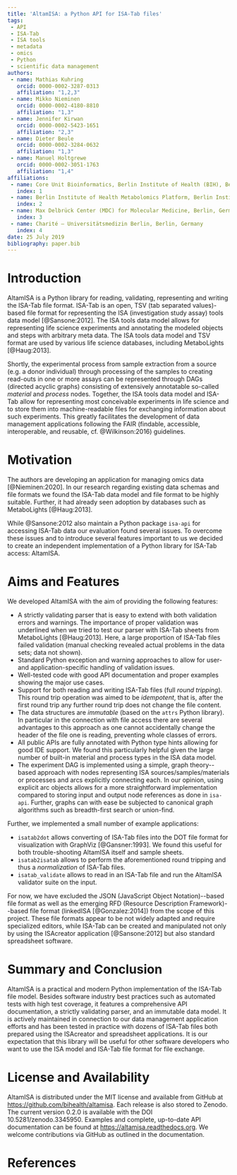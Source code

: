 ```yaml
---
title: 'AltamISA: a Python API for ISA-Tab files'
tags:
 - API
 - ISA-Tab
 - ISA tools
 - metadata
 - omics
 - Python
 - scientific data management
authors:
 - name: Mathias Kuhring
   orcid: 0000-0002-3287-0313
   affiliation: "1,2,3"
 - name: Mikko Nieminen
   orcid: 0000-0002-4180-8810
   affiliation: "1,3"
 - name: Jennifer Kirwan
   orcid: 0000-0002-5423-1651
   affiliation: "2,3"
 - name: Dieter Beule
   orcid: 0000-0002-3284-0632
   affiliation: "1,3"
 - name: Manuel Holtgrewe
   orcid: 0000-0002-3051-1763
   affiliation: "1,4"
affiliations:
 - name: Core Unit Bioinformatics, Berlin Institute of Health (BIH), Berlin, Germany
   index: 1
 - name: Berlin Institute of Health Metabolomics Platform, Berlin Institute of Health (BIH), Berlin, Germany
   index: 2
 - name: Max Delbrück Center (MDC) for Molecular Medicine, Berlin, Germany
   index: 3
 - name: Charité – Universitätsmedizin Berlin, Berlin, Germany
   index: 4
date: 25 July 2019
bibliography: paper.bib
---
```


# Introduction

AltamISA is a Python library for reading, validating, representing and writing the ISA-Tab file format.
ISA-Tab is an open, TSV (tab separated values)-based file format for representing the ISA (investigation study assay) tools data model [@Sansone:2012].
The ISA tools data model allows for representing life science experiments and annotating the modeled objects and steps with arbitrary meta data.
The ISA tools data model and TSV format are used by various life science databases, including MetaboLights [@Haug:2013].

Shortly, the experimental process from sample extraction from a source (e.g. a donor individual) through processing of the samples to creating read-outs in one or more assays can be represented through DAGs (directed acyclic graphs) consisting of extensively annotatable so-called *material* and *process* nodes.
Together, the ISA tools data model and ISA-Tab allow for representing most conceivable experiments in life science and to store them into machine-readable files for exchanging information about such experiments.
This greatly facilitates the development of data management applications following the FAIR (findable, accessible, interoperable, and reusable, cf. @Wilkinson:2016) guidelines.

# Motivation

The authors are developing an application for managing omics data [@Nieminen:2020].
In our research regarding existing data schemas and file formats we found the ISA-Tab data model and file format to be highly suitable.
Further, it had already seen adoption by databases such as MetaboLights [@Haug:2013].

While @Sansone:2012 also maintain a Python package `isa-api` for accessing ISA-Tab data our evaluation found several issues.
To overcome these issues and to introduce several features important to us we decided to create an independent implementation of a Python library for ISA-Tab access: AltamISA.

# Aims and Features

We developed AltamISA with the aim of providing the following features:

- A strictly validating parser that is easy to extend with both validation errors and warnings.
  The importance of proper validation was underlined when we tried to test our parser with ISA-Tab sheets from MetaboLights [@Haug:2013].
  Here, a large proportion of ISA-Tab files failed validation (manual checking revealed actual problems in the data sets; data not shown).
- Standard Python exception and warning approaches to allow for user- and application-specific handling of validation issues.
- Well-tested code with good API documentation and proper examples showing the major use cases.
- Support for both reading and writing ISA-Tab files (full *round tripping*).
  This round trip operation was aimed to be *idempotent*, that is, after the first round trip any further round trip does not change the file content.
- The data structures are *immutable* (based on the `attrs` Python library).
  In particular in the connection with file access there are several advantages to this approach as one cannot accidentally change the header of the file one is reading, preventing whole classes of errors.
- All public APIs are fully annotated with Python type hints allowing for good IDE support.
  We found this particularly helpful given the large number of built-in material and process types in the ISA data model.
- The experiment DAG is implemented using a simple, graph theory--based approach with nodes representing ISA sources/samples/materials or processes and arcs explicitly connecting each.
  In our opinion, using explicit arc objects allows for a more straightforward implementation compared to storing input and output node references as done in `isa-api`.
  Further, graphs can with ease be subjected to canonical graph algorithms such as breadth-first search or union-find.

Further, we implemented a small number of example applications:

- `isatab2dot` allows converting of ISA-Tab files into the DOT file format for visualization with GraphViz [@Gansner:1993].
  We found this useful for both trouble-shooting AltamISA itself and sample sheets.
- `isatab2isatab` allows to perform the aforementioned round tripping and thus a *normalization* of ISA-Tab files.
- `isatab_validate` allows to read in an ISA-Tab file and run the AltamISA validator suite on the input.

For now, we have excluded the JSON (JavaScript Object Notation)--based file format as well as the emerging RFD (Resource Description Framework)--based file format (linkedISA [@Gonzalez:2014]) from the scope of this project.
These file formats appear to be not widely adapted and require specialized editors, while ISA-Tab can be created and manipulated not only by using the ISAcreator application [@Sansone:2012] but also standard spreadsheet software.

# Summary and Conclusion

AltamISA is a practical and modern Python implementation of the ISA-Tab file model.
Besides software industry best practices such as automated tests with high test coverage, it features a comprehensive API documentation, a strictly validating parser, and an immutable data model.
It is actively maintained in connection to our data management application efforts and has been tested in practice with dozens of ISA-Tab files both prepared using the ISAcreator and spreadsheet applications.
It is our expectation that this library will be useful for other software developers who want to use the ISA model and ISA-Tab file format for file exchange.

# License and Availability

AltamISA is distributed under the MIT license and available from GitHub at https://github.com/bihealth/altamisa.
Each release is also stored to Zenodo.
The current version 0.2.0 is available with the DOI 10.5281/zenodo.3345950.
Examples and complete, up-to-date API documentation can be found at https://altamisa.readthedocs.org.
We welcome contributions via GitHub as outlined in the documentation.

# References
